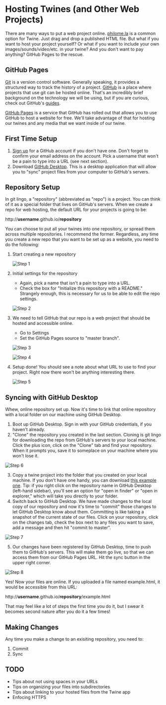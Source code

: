 # Hosting Twines (and Other Web Projects)

There are many ways to put a web project online. [philome.la](http://philome.la/) is a common option for Twine. Just drag and drop a published HTML file. But what if you want to host your project yourself? Or what if you want to include your own images/sounds/video/etc. in your twine? And you don't want to pay anything? GitHub Pages to the rescue.

## GitHub Pages

[Git](https://git-scm.com/) is a version control software. Generally speaking, it provides a structured way to track the history of a project. [GitHub](https://github.com/) is a place where projects that use git can be hosted online. That's an incredibly brief background on the technology we will be using, but if you are curious, check out GitHub's [guides](https://guides.github.com/). 

[GitHub Pages](https://pages.github.com/) is a service that GitHub has rolled out that allows you to use GitHub to host a website for free. We'll take advantage of that for hosting our twines and any media that we want inside of our twine.

## First Time Setup

1. [Sign up](https://github.com/join) for a GitHub account if you don't have one. Don't forget to confirm your email address on the account. Pick a username that won't be a pain to type into a URL (see next section).
2. Download [GitHub Desktop](https://desktop.github.com/). This is a desktop application that will allow you to "sync" project files from your computer to GitHub's servers.

## Repository Setup

In git lingo, a "repository" (abbreviated as "repo") is a project. You can think of it as a special folder that lives on GitHub's servers. When we create a repo for web hosting, the default URL for your projects is going to be:

http://**username**.github.io/**repository**

You can choose to put all your twines into one repository, or spread them across multiple repositories. I recommend the former. Regardless, any time you create a new repo that you want to be set up as a website, you need to do the following: 

1. Start creating a new repository

    ![Step 1](images/step-1-new-repo.png)

2. Initial settings for the repository
    - Again, pick a name that isn't a pain to type into a URL.
    - Check the box for "Initialize this repository with a README." Strangely enough, this is necessary for us to be able to edit the repo settings.

    ![Step 2](images/step-2-readme.png)

3. We need to tell GitHub that our repo is a web project that should be hosted and accessible online. 
    - Go to Settings
    - Set the GitHub Pages source to "master branch".

    ![Step 3](images/step-3-settings.png)

    ![Step 4](images/step-4-master-branch.png)

4. Setup done! You should see a note about what URL to use to find your project. Right now there won't be anything interesting there.

    ![Step 5](images/step-5-url.png)

## Syncing with GitHub Desktop

Whew, online repository set up. Now it's time to link that online repository with a local folder on our machine using GitHub Desktop.

1. Boot up GitHub Desktop. Sign in with your GitHub credentials, if you haven't already.
2. "Clone" the repository you created in the last section. Cloning is git lingo for downloading the repo from GitHub's servers to your local machine. Click the plus icon, click on the "Clone" tab and find your repository. When it prompts you, save it to someplace on your machine where you won't lose it.

![Step 6](images/step-6-clone.png)

3. Copy a twine project into the folder that you created on your local machine. If you don't have one handy, you can download <a href="//mikewesthad.com/twine-resources/demos/animate.css/example.html" download>this example one</a>. Tip: if you right click on the repository name in GitHub Desktop (left-hand sidebar), you'll see an option for "open in finder" or "open in explorer," which will take you directly to your folder.
4. Switch back to GitHub Desktop. We have made changes to the local copy of our repository and now it's time to "commit" those changes to let GitHub Desktop know about them. Committing is like taking a snapshot of the current state of our files. Click on your repository, click on the changes tab, check the box next to any files you want to save, add a message and then hit "commit to master".

![Step 7](images/step-7-commit.png)

5. Our changes have been registered by GitHub Desktop, time to push them to GitHub's servers. This will make them go live, so that we can access them from our GitHub Pages URL. Hit the sync button in the upper right corner.

![Step 8](images/step-8-sync.png)

Yes! Now your files are online. If you uploaded a file named example.html, it would be accessible from this URL:

http://**username**.github.io/**repository**/example.html

That may feel like a lot of steps the first time you do it, but I swear it becomes second nature after you do it a few times!

## Making Changes

Any time you make a change to an exisiting repository, you need to:

1. Commit
2. Sync

## TODO

- Tips about not using spaces in your URLs
- Tips on organizing your files into subdirectories
- Tips about linking to your hosted files from the Twine app
- Enfocing HTTPS
